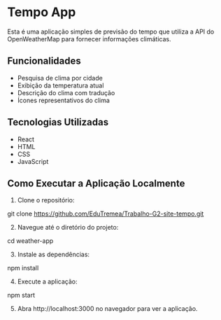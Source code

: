 # Tempo App

Esta é uma aplicação simples de previsão do tempo que utiliza a API do OpenWeatherMap para fornecer informações climáticas.

## Funcionalidades

- Pesquisa de clima por cidade
- Exibição da temperatura atual
- Descrição do clima com tradução
- Ícones representativos do clima

  
## Tecnologias Utilizadas

- React
- HTML
- CSS
- JavaScript

## Como Executar a Aplicação Localmente
1. Clone o repositório:

git clone https://github.com/EduTremea/Trabalho-G2-site-tempo.git

2. Navegue até o diretório do projeto:

cd weather-app

3. Instale as dependências:

npm install

4. Execute a aplicação:

npm start

5. Abra http://localhost:3000 no navegador para ver a aplicação.

